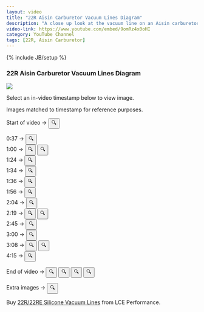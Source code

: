 ```yaml
---
layout: video
title: "22R Aisin Carburetor Vacuum Lines Diagram"
description: "A close up look at the vacuum line on an Aisin carburetor from a 22R engine."
video-link: https://www.youtube.com/embed/9omRz4x0oHI
category: YouTube Channel
tags: [22R, Aisin Carburetor]
---
```

{% include JB/setup %}

### 22R Aisin Carburetor Vacuum Lines Diagram

<img id="content" src="http://isaacdozier.com/assets/custom-img/0.png">

Select an in-video timestamp below to view image.

Images matched to timestamp for reference purposes.

Start of video → 
<button id="0" onclick="changeImg(0)">🔍</button> <br/>

0:37 → <button id="1" onclick="changeImg(1)">🔍</button> <br/>
1:00 → <button id="2" onclick="changeImg(2)">🔍</button>
	   <button id="3" onclick="changeImg(3)">🔍</button> <br/>
1:24 → <button id="4" onclick="changeImg(4)">🔍</button> <br/>
1:34 → <button id="5" onclick="changeImg(5)">🔍</button> <br/>
1:36 → <button id="6" onclick="changeImg(6)">🔍</button> <br/>
1:56 → <button id="7" onclick="changeImg(7)">🔍</button> <br/>
2:04 → <button id="8" onclick="changeImg(8)">🔍</button> <br/>
2:19 → <button id="9" onclick="changeImg(9)">🔍</button>
	   <button id="10" onclick="changeImg(10)">🔍</button> <br/>
2:45 → <button id="11" onclick="changeImg(11)">🔍</button> <br/>
3:00 → <button id="12" onclick="changeImg(12)">🔍</button> <br/>
3:08 → <button id="13" onclick="changeImg(13)">🔍</button>
	   <button id="14" onclick="changeImg(14)">🔍</button> <br/>
4:15 → <button id="15" onclick="changeImg(15)">🔍</button> <br/>

End of video → 
<button id="16" onclick="changeImg(16)">🔍</button>
<button id="17" onclick="changeImg(17)">🔍</button>
<button id="18" onclick="changeImg(18)">🔍</button>
<button id="19" onclick="changeImg(19)">🔍</button>

Extra images → 
<button id="20" onclick="changeImg(20)">🔍</button>

Buy [22R/22RE Silicone Vacuum Lines](https://www.lceperformance.com/22RE-Silicone-Vacuum-Hose-Kit-Black-p/1072442.htm) from LCE Performance.

<script src="http://isaacdozier.com/assets/custom-js/22r.js"></script>